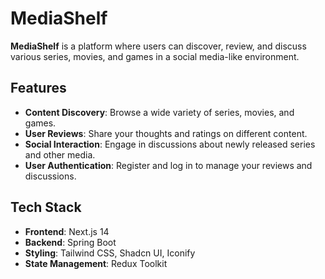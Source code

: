 # MediaShelf

**MediaShelf** is a platform where users can discover, review, and discuss various series, movies, and games in a social media-like environment.

## Features

- **Content Discovery**: Browse a wide variety of series, movies, and games.
- **User Reviews**: Share your thoughts and ratings on different content.
- **Social Interaction**: Engage in discussions about newly released series and other media.
- **User Authentication**: Register and log in to manage your reviews and discussions.

## Tech Stack

- **Frontend**: Next.js 14
- **Backend**: Spring Boot
- **Styling**: Tailwind CSS, Shadcn UI, Iconify
- **State Management**: Redux Toolkit

